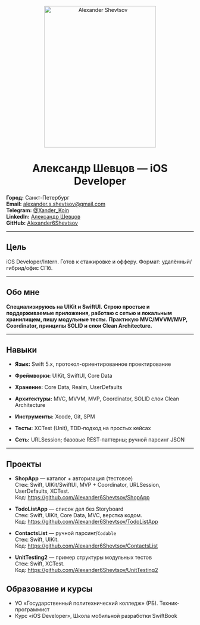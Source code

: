 <p align="center">
<img src="https://github.com/user-attachments/assets/97898e89-2bf1-476a-bf1c-271ada5a53ef" alt="Alexander Shevtsov" width="300" height="380">
</p>

<h1 align="center">Александр Шевцов — iOS Developer</h1>

**Город:** Санкт-Петербург  
**Email:** [alexander.s.shevtsov@gmail.com](mailto:alexander.s.shevtsov@gmail.com)  
**Telegram:** [@Xander_Koin](https://t.me/Xander_Koin)  
**LinkedIn:** [Александр Шевцов](https://www.linkedin.com/in/alexander-shevtsov)  
**GitHub:** [Alexander6Shevtsov](https://github.com/Alexander6Shevtsov)

---

## Цель
iOS Developer/Intern. Готов к стажировке и офферу. Формат: удалённый/гибрид/офис СПб.

---

## Обо мне

**Специализируюсь на UIKit и SwiftUI.** 
**Строю простые и поддерживаемые приложения, работаю с сетью и локальным хранилищем, пишу модульные тесты.** 
**Практикую MVC/MVVM/MVP, Coordinator, принципы SOLID и слои Clean Architecture.** 

---

## Навыки
- **Язык:** Swift 5.x, протокол-ориентированное проектирование  

- **Фреймворки:** UIKit, SwiftUI, Core Data

- **Хранение:** Core Data, Realm, UserDefaults

- **Архитектуры:** MVC, MVVM, MVP, Coordinator, SOLID слои Clean Architecture

- **Инструменты:**  Xcode, Git, SPM

- **Тесты:** XCTest (Unit), TDD‑подход на простых кейсах

- **Сеть:** URLSession; базовые REST‑паттерны; ручной парсинг JSON

---

 ## Проекты
- **ShopApp** — каталог + авторизация (тестовое)  
  Стек: Swift, UIKit/SwiftUI, MVP + Coordinator, URLSession, UserDefaults, XCTest.  
  Код: https://github.com/Alexander6Shevtsov/ShopApp

- **TodoListApp** — список дел без Storyboard  
  Стек: Swift, UIKit, Core Data, MVC, верстка кодом.  
  Код: https://github.com/Alexander6Shevtsov/TodoListApp

- **ContactsList** — ручной парсинг/`Codable`  
  Стек: Swift, UIKit.  
  Код: https://github.com/Alexander6Shevtsov/ContactsList

- **UnitTesting2** — пример структуры модульных тестов  
  Стек: Swift, XCTest.  
  Код: https://github.com/Alexander6Shevtsov/UnitTesting2


## Образование и курсы
- УО «Государственный политехнический колледж» (РБ). Техник-программист  
- Курс «iOS Developer», Школа мобильной разработки SwiftBook














